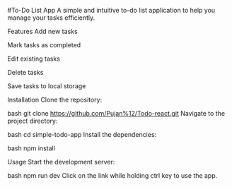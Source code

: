#To-Do List App
A simple and intuitive to-do list application to help you manage your tasks efficiently.

Features
Add new tasks

Mark tasks as completed

Edit existing tasks

Delete tasks

Save tasks to local storage

Installation
Clone the repository:

bash
git clone https://github.com/Pujan%12/Todo-react.git
Navigate to the project directory:

bash
cd simple-todo-app
Install the dependencies:

bash
npm install

Usage
Start the development server:

bash
npm run dev
Click on the link while holding ctrl key to use the app.
